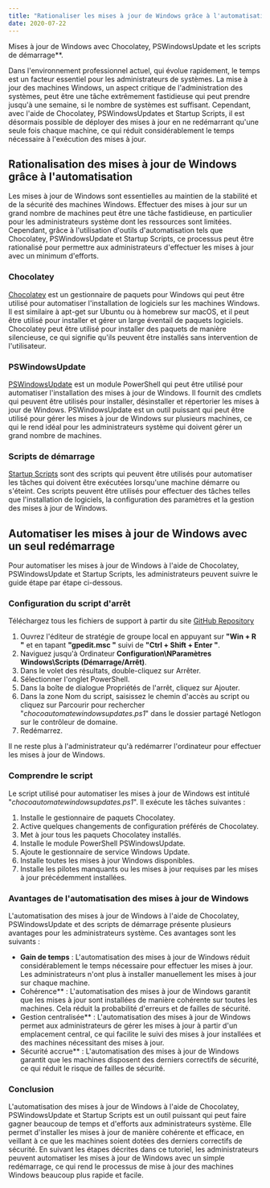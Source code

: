 ```yaml
---
title: "Rationaliser les mises à jour de Windows grâce à l'automatisation avec Chocolatey, PSWindowsUpdate et les scripts de démarrage"
date: 2020-07-22
---
```

 Mises à jour de Windows avec Chocolatey, PSWindowsUpdate et les scripts de démarrage**.

Dans l'environnement professionnel actuel, qui évolue rapidement, le temps est un facteur essentiel pour les administrateurs de systèmes. La mise à jour des machines Windows, un aspect critique de l'administration des systèmes, peut être une tâche extrêmement fastidieuse qui peut prendre jusqu'à une semaine, si le nombre de systèmes est suffisant. Cependant, avec l'aide de Chocolatey, PSWindowsUpdates et Startup Scripts, il est désormais possible de déployer des mises à jour en ne redémarrant qu'une seule fois chaque machine, ce qui réduit considérablement le temps nécessaire à l'exécution des mises à jour.

## Rationalisation des mises à jour de Windows grâce à l'automatisation

Les mises à jour de Windows sont essentielles au maintien de la stabilité et de la sécurité des machines Windows. Effectuer des mises à jour sur un grand nombre de machines peut être une tâche fastidieuse, en particulier pour les administrateurs système dont les ressources sont limitées. Cependant, grâce à l'utilisation d'outils d'automatisation tels que Chocolatey, PSWindowsUpdate et Startup Scripts, ce processus peut être rationalisé pour permettre aux administrateurs d'effectuer les mises à jour avec un minimum d'efforts.

### Chocolatey

[Chocolatey](https://chocolatey.org/) est un gestionnaire de paquets pour Windows qui peut être utilisé pour automatiser l'installation de logiciels sur les machines Windows. Il est similaire à apt-get sur Ubuntu ou à homebrew sur macOS, et il peut être utilisé pour installer et gérer un large éventail de paquets logiciels. Chocolatey peut être utilisé pour installer des paquets de manière silencieuse, ce qui signifie qu'ils peuvent être installés sans intervention de l'utilisateur.

### PSWindowsUpdate

[PSWindowsUpdate](https://www.powershellgallery.com/packages/PSWindowsUpdate/2.0.0.4) est un module PowerShell qui peut être utilisé pour automatiser l'installation des mises à jour de Windows. Il fournit des cmdlets qui peuvent être utilisés pour installer, désinstaller et répertorier les mises à jour de Windows. PSWindowsUpdate est un outil puissant qui peut être utilisé pour gérer les mises à jour de Windows sur plusieurs machines, ce qui le rend idéal pour les administrateurs système qui doivent gérer un grand nombre de machines.

### Scripts de démarrage

[Startup Scripts](https://docs.microsoft.com/en-us/previous-versions/windows/it-pro/windows-server-2012-R2-and-2012/dn789190(v=ws.11)) sont des scripts qui peuvent être utilisés pour automatiser les tâches qui doivent être exécutées lorsqu'une machine démarre ou s'éteint. Ces scripts peuvent être utilisés pour effectuer des tâches telles que l'installation de logiciels, la configuration des paramètres et la gestion des mises à jour de Windows.

## Automatiser les mises à jour de Windows avec un seul redémarrage

Pour automatiser les mises à jour de Windows à l'aide de Chocolatey, PSWindowsUpdate et Startup Scripts, les administrateurs peuvent suivre le guide étape par étape ci-dessous.

### Configuration du script d'arrêt
Téléchargez tous les fichiers de support à partir du site [GitHub Repository](https://github.com/simeononsecurity/ChocoAutomateWindowsUpdates)

1. Ouvrez l'éditeur de stratégie de groupe local en appuyant sur **"Win + R "** et en tapant **"gpedit.msc "** suivi de **"Ctrl + Shift + Enter "**.
2. Naviguez jusqu'à Ordinateur **Configuration\NParamètres Windows\Scripts (Démarrage/Arrêt)**.
3. Dans le volet des résultats, double-cliquez sur Arrêter.
4. Sélectionner l'onglet PowerShell.
5. Dans la boîte de dialogue Propriétés de l'arrêt, cliquez sur Ajouter.
6. Dans la zone Nom du script, saisissez le chemin d'accès au script ou cliquez sur Parcourir pour rechercher "*chocoautomatewindowsupdates.ps1*" dans le dossier partagé Netlogon sur le contrôleur de domaine.
7. Redémarrez.

Il ne reste plus à l'administrateur qu'à redémarrer l'ordinateur pour effectuer les mises à jour de Windows.

### Comprendre le script

Le script utilisé pour automatiser les mises à jour de Windows est intitulé "*chocoautomatewindowsupdates.ps1*". Il exécute les tâches suivantes :

1. Installe le gestionnaire de paquets Chocolatey.
2. Active quelques changements de configuration préférés de Chocolatey.
3. Met à jour tous les paquets Chocolatey installés.
4. Installe le module PowerShell PSWindowsUpdate.
5. Ajoute le gestionnaire de service Windows Update.
6. Installe toutes les mises à jour Windows disponibles.
7. Installe les pilotes manquants ou les mises à jour requises par les mises à jour précédemment installées.

### Avantages de l'automatisation des mises à jour de Windows

L'automatisation des mises à jour de Windows à l'aide de Chocolatey, PSWindowsUpdate et des scripts de démarrage présente plusieurs avantages pour les administrateurs système. Ces avantages sont les suivants :

- **Gain de temps** : L'automatisation des mises à jour de Windows réduit considérablement le temps nécessaire pour effectuer les mises à jour. Les administrateurs n'ont plus à installer manuellement les mises à jour sur chaque machine.
- Cohérence** : L'automatisation des mises à jour de Windows garantit que les mises à jour sont installées de manière cohérente sur toutes les machines. Cela réduit la probabilité d'erreurs et de failles de sécurité.
- Gestion centralisée** : L'automatisation des mises à jour de Windows permet aux administrateurs de gérer les mises à jour à partir d'un emplacement central, ce qui facilite le suivi des mises à jour installées et des machines nécessitant des mises à jour.
- Sécurité accrue** : L'automatisation des mises à jour de Windows garantit que les machines disposent des derniers correctifs de sécurité, ce qui réduit le risque de failles de sécurité.

### Conclusion

L'automatisation des mises à jour de Windows à l'aide de Chocolatey, PSWindowsUpdate et Startup Scripts est un outil puissant qui peut faire gagner beaucoup de temps et d'efforts aux administrateurs système. Elle permet d'installer les mises à jour de manière cohérente et efficace, en veillant à ce que les machines soient dotées des derniers correctifs de sécurité. En suivant les étapes décrites dans ce tutoriel, les administrateurs peuvent automatiser les mises à jour de Windows avec un simple redémarrage, ce qui rend le processus de mise à jour des machines Windows beaucoup plus rapide et facile.

